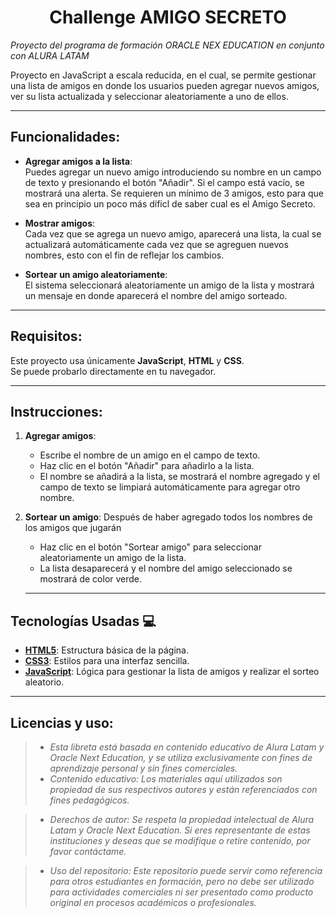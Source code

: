<h1 align="center">Challenge AMIGO SECRETO</h1>

*Proyecto del programa de formación ORACLE NEX EDUCATION en conjunto con ALURA LATAM*

Proyecto en JavaScript a escala reducida, en el cual, se permite gestionar una lista de amigos en donde los usuarios pueden agregar nuevos amigos, ver su lista actualizada y seleccionar aleatoriamente a uno de ellos.

---

## Funcionalidades:

- **Agregar amigos a la lista**:  
  Puedes agregar un nuevo amigo introduciendo su nombre en un campo de texto y presionando el botón "Añadir". Si el campo está vacío, se mostrará una alerta.
  Se requieren un mínimo de 3 amigos, esto para que sea en principio un poco más díficl de saber cual es el Amigo Secreto.

- **Mostrar amigos**:  
  Cada vez que se agrega un nuevo amigo, aparecerá una lista, la cual se actualizará automáticamente cada vez que se agreguen nuevos nombres, esto con el fin de reflejar los cambios.

- **Sortear un amigo aleatoriamente**:  
  El sistema seleccionará aleatoriamente un amigo de la lista y mostrará un mensaje en donde aparecerá el nombre del amigo sorteado.

---

## Requisitos:

Este proyecto usa únicamente **JavaScript**, **HTML** y **CSS**.  
Se puede probarlo directamente en tu navegador.

---

## Instrucciones:

1. **Agregar amigos**:
   - Escribe el nombre de un amigo en el campo de texto.
   - Haz clic en el botón "Añadir" para añadirlo a la lista.
   - El nombre se añadirá a la lista, se mostrará el nombre agregado y el campo de texto se limpiará automáticamente para agregar otro nombre.

2. **Sortear un amigo**:
    Después de haber agregado todos los nombres de los amigos que jugarán
   - Haz clic en el botón "Sortear amigo" para seleccionar aleatoriamente un amigo de la lista.
   - La lista desaparecerá y el nombre del amigo seleccionado se mostrará de color verde.
       
   ---

## Tecnologías Usadas 💻

- **[HTML5](https://developer.mozilla.org/es/docs/Web/HTML)**: Estructura básica de la página.
- **[CSS3](https://developer.mozilla.org/es/docs/Web/CSS)**: Estilos para una interfaz sencilla.
- **[JavaScript](https://developer.mozilla.org/es/docs/Web/JavaScript)**: Lógica para gestionar la lista de amigos y realizar el sorteo aleatorio.

---

## Licencias y uso:

> * _Esta libreta está basada en contenido educativo de Alura Latam y Oracle Next Education, y se utiliza exclusivamente con fines de aprendizaje personal y sin fines comerciales._
> * _Contenido educativo: Los materiales aquí utilizados son propiedad de sus respectivos autores y están referenciados con fines pedagógicos._

> * _Derechos de autor: Se respeta la propiedad intelectual de Alura Latam y Oracle Next Education. Si eres representante de estas instituciones y deseas que se modifique o retire contenido, por favor contáctame._

> * _Uso del repositorio: Este repositorio puede servir como referencia para otros estudiantes en formación, pero no debe ser utilizado para actividades comerciales ni ser presentado como producto original en procesos académicos o profesionales._

